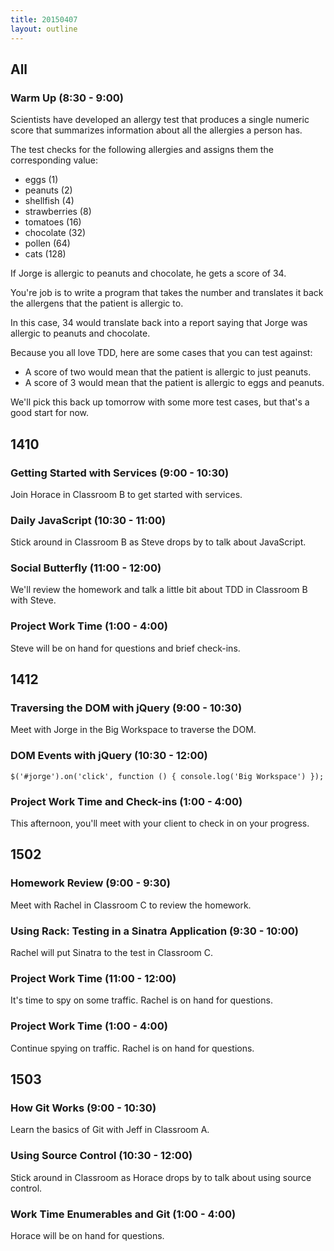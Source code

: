 ```yaml
---
title: 20150407
layout: outline
---
```


## All

### Warm Up (8:30 - 9:00)

Scientists have developed an allergy test that produces a single numeric score that summarizes information about all the allergies a person has.

The test checks for the following allergies and assigns them the corresponding value:

* eggs (1)
* peanuts (2)
* shellfish (4)
* strawberries (8)
* tomatoes (16)
* chocolate (32)
* pollen (64)
* cats (128)

If Jorge is allergic to peanuts and chocolate, he gets a score of 34.

You're job is to write a program that takes the number and translates it back the allergens that the patient is allergic to.

In this case, 34 would translate back into a report saying that Jorge was allergic to peanuts and chocolate.

Because you all love TDD, here are some cases that you can test against:

* A score of two would mean that the patient is allergic to just peanuts.
* A score of 3 would mean that the patient is allergic to eggs and peanuts.

We'll pick this back up tomorrow with some more test cases, but that's a good start for now.

## 1410

### Getting Started with Services (9:00 - 10:30)

Join Horace in Classroom B to get started with services.

### Daily JavaScript (10:30 - 11:00)

Stick around in Classroom B as Steve drops by to talk about JavaScript.

### Social Butterfly (11:00 - 12:00)

We'll review the homework and talk a little bit about TDD in Classroom B with Steve.

### Project Work Time (1:00 - 4:00)

Steve will be on hand for questions and brief check-ins.

## 1412

### Traversing the DOM with jQuery (9:00 - 10:30)

Meet with Jorge in the Big Workspace to traverse the DOM.

### DOM Events with jQuery (10:30 - 12:00)

`$('#jorge').on('click', function () { console.log('Big Workspace') });`

### Project Work Time and Check-ins (1:00 - 4:00)

This afternoon, you'll meet with your client to check in on your progress.

## 1502

### Homework Review (9:00 - 9:30)

Meet with Rachel in Classroom C to review the homework.

### Using Rack: Testing in a Sinatra Application (9:30 - 10:00)

Rachel will put Sinatra to the test in Classroom C.

### Project Work Time (11:00 - 12:00)

It's time to spy on some traffic. Rachel is on hand for questions.

### Project Work Time (1:00 - 4:00)

Continue spying on traffic. Rachel is on hand for questions.

## 1503

### How Git Works (9:00 - 10:30)

Learn the basics of Git with Jeff in Classroom A.

### Using Source Control (10:30 - 12:00)

Stick around in Classroom as Horace drops by to talk about using source control.

### Work Time Enumerables and Git (1:00 - 4:00)

Horace will be on hand for questions.
